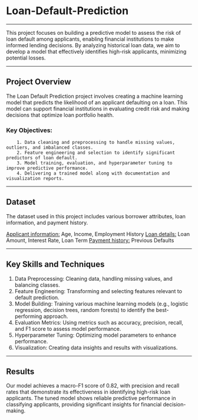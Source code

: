 # Loan-Default-Prediction
<hr>
This project focuses on building a predictive model to assess the risk of loan default among applicants, enabling financial institutions to make informed lending decisions. By analyzing historical loan data, we aim to develop a model that effectively identifies high-risk applicants, minimizing potential losses.
<hr>

## Project Overview

The Loan Default Prediction project involves creating a machine learning model that predicts the likelihood of an applicant defaulting on a loan. This model can support financial institutions in evaluating credit risk and making decisions that optimize loan portfolio health.

  ### Key Objectives:
        1. Data cleaning and preprocessing to handle missing values, outliers, and imbalanced classes.
        2. Feature engineering and selection to identify significant predictors of loan default.
        3. Model training, evaluation, and hyperparameter tuning to improve predictive performance.
        4. Delivering a trained model along with documentation and visualization reports.
  <hr>

## Dataset
The dataset used in this project includes various borrower attributes, loan information, and payment history.

<u>Applicant information:</u> Age, Income, Employment History
<u>Loan details:</u> Loan Amount, Interest Rate, Loan Term
<u>Payment history:</u> Previous Defaults
<hr>

## Key Skills and Techniques
1. Data Preprocessing: Cleaning data, handling missing values, and balancing classes.
2. Feature Engineering: Transforming and selecting features relevant to default prediction.
3. Model Building: Training various machine learning models (e.g., logistic regression, decision trees, random forests) to identify the best-performing approach.
4. Evaluation Metrics: Using metrics such as accuracy, precision, recall, and F1 score to assess model performance.
5. Hyperparameter Tuning: Optimizing model parameters to enhance performance.
6. Visualization: Creating data insights and results with visualizations.

<hr>

## Results
Our model achieves a macro-F1 score of 0.82, with precision and recall rates that demonstrate its effectiveness in identifying high-risk loan applicants. The tuned model shows reliable predictive performance in classifying applicants, providing significant insights for financial decision-making.



